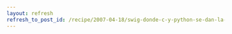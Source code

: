 ```yaml
---
layout: refresh
refresh_to_post_id: /recipe/2007-04-18/swig-donde-c-y-python-se-dan-la-mano.html
---
```

